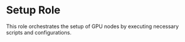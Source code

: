 # Setup Role

This role orchestrates the setup of GPU nodes by executing necessary scripts and configurations.
